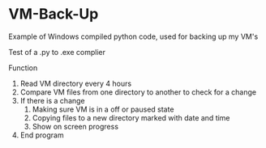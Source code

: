 # VM-Back-Up
Example of Windows compiled python code, used for backing up my VM's

Test of a .py to .exe complier

Function 
1. Read VM directory every 4 hours 
2. Compare VM files from one directory to another to check for a change
3. If there is a change 
   1. Making sure VM is in a off or paused state
   2. Copying files to a new directory marked with date and time
   3. Show on screen progress
4. End program
